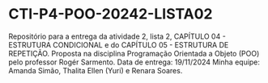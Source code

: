 # CTI-P4-POO-20242-LISTA02

Repositório para a entrega da atividade 2, lista 2, CAPÍTULO 04 - ESTRUTURA CONDICIONAL e do CAPÍTULO 05 - ESTRUTURA DE REPETIÇÃO. Proposta na disciplina Programação Orientada a Objeto (POO) pelo professor Rogér Sarmento. Data de entrega: 19/11/2024 Minha equipe: Amanda Simão, Thalita Ellen (Yuri) e Renara Soares.
